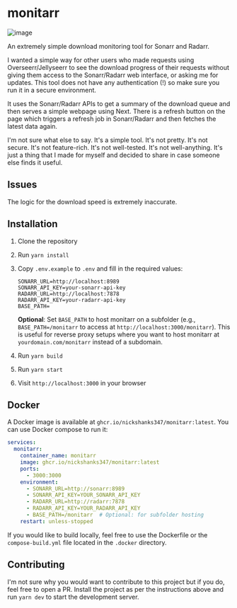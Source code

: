# monitarr

![image](https://github.com/user-attachments/assets/a336edca-ab09-43f3-9ed2-d0f218881fd0)

An extremely simple download monitoring tool for Sonarr and Radarr.

I wanted a simple way for other users who made requests using Overseerr/Jellyseerr to see the download progress of their requests without giving them access to the Sonarr/Radarr web interface, or asking me for updates. This tool does not have any authentication (!) so make sure you run it in a secure environment.

It uses the Sonarr/Radarr APIs to get a summary of the download queue and then serves a simple webpage using Next. There is a refresh button on the page which triggers a refresh job in Sonarr/Radarr and then fetches the latest data again.

I'm not sure what else to say. It's a simple tool. It's not pretty. It's not secure. It's not feature-rich. It's not well-tested. It's not well-anything. It's just a thing that I made for myself and decided to share in case someone else finds it useful.

## Issues

The logic for the download speed is extremely inaccurate.

## Installation

1. Clone the repository
2. Run `yarn install`
3. Copy `.env.example` to `.env` and fill in the required values:

    ```text
    SONARR_URL=http://localhost:8989
    SONARR_API_KEY=your-sonarr-api-key
    RADARR_URL=http://localhost:7878
    RADARR_API_KEY=your-radarr-api-key
    BASE_PATH=
    ```

    **Optional**: Set `BASE_PATH` to host monitarr on a subfolder (e.g., `BASE_PATH=/monitarr` to access at `http://localhost:3000/monitarr`). This is useful for reverse proxy setups where you want to host monitarr at `yourdomain.com/monitarr` instead of a subdomain.

4. Run `yarn build`
5. Run `yarn start`
6. Visit `http://localhost:3000` in your browser

## Docker

A Docker image is available at `ghcr.io/nickshanks347/monitarr:latest`. You can use Docker compose to run it:

```yaml
services:
  monitarr:
    container_name: monitarr
    image: ghcr.io/nickshanks347/monitarr:latest
    ports:
      - 3000:3000
    environment:
      - SONARR_URL=http://sonarr:8989
      - SONARR_API_KEY=YOUR_SONARR_API_KEY
      - RADARR_URL=http://radarr:7878
      - RADARR_API_KEY=YOUR_RADARR_API_KEY
      - BASE_PATH=/monitarr  # Optional: for subfolder hosting
    restart: unless-stopped
```

If you would like to build locally, feel free to use the Dockerfile or the `compose-build.yml` file located in the `.docker` directory.

## Contributing

I'm not sure why you would want to contribute to this project but if you do, feel free to open a PR. Install the project as per the instructions above and run `yarn dev` to start the development server.
